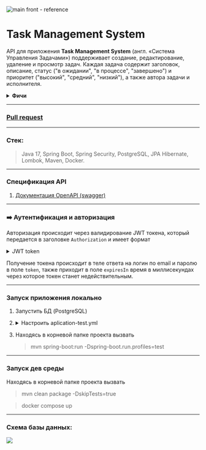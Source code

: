 ![main front - reference](img/front%20page.png)

# **Task Management System**

API для приложения **Task Management System** (англ. «Система Управления Задачами») поддерживает создание, 
редактирование, удаление и просмотр задач. 
Каждая задача содержит заголовок, описание, статус ("в ожидании", "в процессе", "завершено")
и приоритет ("высокий", "средний", "низкий"), а также автора задачи и исполнителя. 

<details><summary><strong>Фичи</strong></summary>

1. Сервис поддерживает аутентификацию и авторизацию пользователей по email и паролю.
2. Доступ к API аутентифицируется с помощью JWT токена.
3. Пользователи могут управлять своими задачами: создавать новые, редактировать существующие, просматривать и удалять,
   менять статус и назначать исполнителей задачи.
4. Пользователи могут просматривать задачи других пользователей, а исполнители задачи могут менять статус своих задач.
5. К задачам можно оставлять комментарии.
6. API позволяет получать задачи конкретного автора или исполнителя,
   а также все комментарии к ним. Обеспечена фильтрация и пагинация вывода.
7. Сервис корректно обрабатывает ошибки и возвращает понятные сообщения, а также валидирует входящие данные.
8. API описан с помощью Open API и Swagger. В сервисе настроен Swagger UI.
9. Написано несколько базовых тестов для проверки основных функций вашей системы.

</details>

---

### [Pull request](https://github.com/elGordoGato/task-management-system/pull/1)

---

### Стек:
> Java 17, Spring Boot, Spring Security, PostgreSQL, JPA Hibernate, Lombok, Maven, Docker.

---

### Спецификация API
1. [Документация OpenAPI (swagger)](https://petstore.swagger.io/?url=https://raw.githubusercontent.com/elGordoGato/task-management-system/jwt-with-email/swagger/task-management-system-openapi.yml)


---

### ➡️ Аутентификация и авторизация
Авторизация происходит через валидирование JWT токена, который передается в заголовке `Authorization`
и имеет формат
<details><summary> JWT token </summary>
Bearer eyJhbGciOiJIUzI1NiJ9.eyJzdWIiOiJib2JAZ21haWwuY29tIiwiaWF0IjoxNzAyMTE4MjQxLCJleHAiOjE3MDIxNDcwNDF9.TapPa7HHd56WFi63phHUd2VbG43752Vc99Kr9Q3O4qk
</details>

Получение токена происходит в теле ответа на логин по email и паролю в поле `token`, 
также приходит в поле `expiresIn` время в миллисекундах через которое токен станет недействительным.

--- 


### Запуск приложения локально

1. Запустить БД (PostgreSQL)
2. <details><summary>Настроить aplication-test.yml</summary>
   <pre>
   spring:
        datasource:
            driverClassName: org.postgresql.Driver <- Драйвер подключения к БД (по умолчанию PostgreSQL)
            url: jdbc:postgresql://localhost:6544/maindb <- адрес для подключения к БД 
            username: root <- Логин для подключения к БД
            password: root <- Пароль для подключения к БД

    </pre>
    </details>
3. Находясь в корневой папке проекта вызвать  
   >   mvn spring-boot:run -Dspring-boot.run.profiles=test

---

### Запуск дев среды

Находясь в корневой папке проекта вызвать
   > mvn clean package -DskipTests=true

   > docker compose up

---

### Схема базы данных:
<a href="https://dbdiagram.io/d/Explore-With-Me-654275b07d8bbd64654a0018"><img src="img/er_diagram.png"></a>
